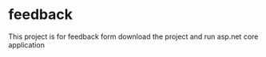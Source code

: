 # feedback

This project is for feedback form 
download the project and run asp.net core application 
